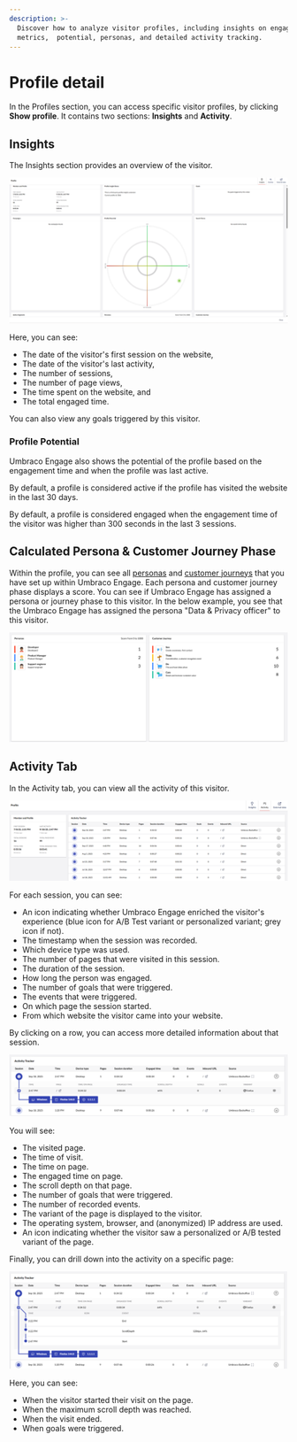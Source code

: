 ```yaml
---
description: >-
  Discover how to analyze visitor profiles, including insights on engagement
  metrics,  potential, personas, and detailed activity tracking.
---
```


# Profile detail

In the Profiles section, you can access specific visitor profiles, by clicking **Show profile**. It contains two sections: **Insights** and **Activity**.

## Insights

The Insights section provides an overview of the visitor.

![Insight section overview.](../../.gitbook/assets/Insight-section-overview-v16.png)

Here, you can see:

* The date of the visitor's first session on the website,
* The date of the visitor's last activity,
* The number of sessions,
* The number of page views,
* The time spent on the website, and
* The total engaged time.

You can also view any goals triggered by this visitor.

### Profile Potential

Umbraco Engage also shows the potential of the profile based on the engagement time and when the profile was last active.

By default, a profile is considered active if the profile has visited the website in the last 30 days.

By default, a profile is considered engaged when the engagement time of the visitor was higher than 300 seconds in the last 3 sessions.

## Calculated Persona & Customer Journey Phase

Within the profile, you can see all [personas](../personalization/implicit-and-explicit-personalization/setting-up-personas.md) and [customer journeys](../personalization/implicit-and-explicit-personalization/setting-up-the-customer-journey.md) that you have set up within Umbraco Engage. Each persona and customer journey phase displays a score. You can see if Umbraco Engage has assigned a persona or journey phase to this visitor. In the below example, you see that the Umbraco Engage has assigned the persona "Data & Privacy officer" to this visitor.

![Assigned phase.](../../.gitbook/assets/Assigned-phase-v16.png)

## Activity Tab

In the Activity tab, you can view all the activity of this visitor.

![Activity tab.](../../.gitbook/assets/activity-tab-v16.png)

For each session, you can see:

* An icon indicating whether Umbraco Engage enriched the visitor's experience (blue icon for A/B Test variant or personalized variant; grey icon if not).
* The timestamp when the session was recorded.
* Which device type was used.
* The number of pages that were visited in this session.
* The duration of the session.
* How long the person was engaged.
* The number of goals that were triggered.
* The events that were triggered.
* On which page the session started.
* From which website the visitor came into your website.

By clicking on a row, you can access more detailed information about that session.

![Detailed session information.](../../.gitbook/assets/Detailed-session-information.png)

You will see:

* The visited page.
* The time of visit.
* The time on page.
* The engaged time on page.
* The scroll depth on that page.
* The number of goals that were triggered.
* The number of recorded events.
* The variant of the page is displayed to the visitor.
* The operating system, browser, and (anonymized) IP address are used.
* An icon indicating whether the visitor saw a personalized or A/B tested variant of the page.

Finally, you can drill down into the activity on a specific page:

![Activity on a specific page.](../../.gitbook/assets/Activity-on-specific-page-v16.png)

Here, you can see:

* When the visitor started their visit on the page.
* When the maximum scroll depth was reached.
* When the visit ended.
* When goals were triggered.
